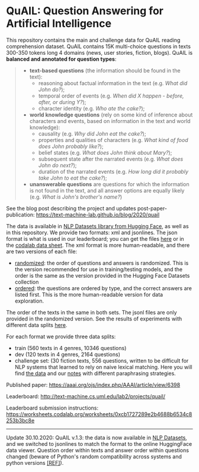# QuAIL: Question Answering for Artificial Intelligence

This repository contains the main and challenge data for QuAIL reading comprehension dataset. QuAIL contains 15K multi-choice questions in texts 300-350 tokens long 4 domains (news, user stories, fiction, blogs). QuAIL is **balanced and annotated for question types**:
 
 > - **text-based questions** (the information should be found in the text):
>   * reasoning about factual information in the text (e.g. *What did John do?*);
>   * temporal order of events (e.g. *When did X happen - before, after, or during Y?*);
>   * character identity (e.g. *Who ate the cake?*);
> - **world knowledge questions** (rely on some kind of inference about characters and events, based on information in the text and world knowledge):
>   * causality (e.g. *Why did John eat the cake?*);
>   * properties and qualities of characters (e.g. *What kind of food does John probably like?*);
>   * belief states (e.g. *What does John think about Mary?*); 
>   * subsequent state after the narrated events (e.g. *What does John do next?*);
>   * duration of the narrated events (e.g. *How long did it probably take John to eat the cake?*);
> - **unanswerable questions** are questions for which the information is not found in the text, and all answer options are equally likely (e.g. *What is John's brother's name?*)

See the blog post describing the project and updates post-paper-publication: https://text-machine-lab.github.io/blog/2020/quail

The data is available in [NLP Datasets library from Hugging Face](https://huggingface.co/nlp/viewer/?dataset=quail), as well as in this repository. We provide two formats: xml and jsonlines. The json format is what is used in our leaderboard; you can get the files [here](quail_v1.3/json) or in the [codalab data sheet](https://worksheets.codalab.org/worksheets/0xa8cd6ea812c04be7b728f44b2e0a56fc). The xml format is more human-readable, and there are two versions of each file: 

* [randomized](quail_v1.3/xml/randomized): the order of questions and answers is randomized. This is the version recommended for use in training/testing models, and the order is the same as the version provided in the Hugging Face Datasets collection
 * [ordered](quail_v1.3/xml/ordered): the questions are ordered by type, and the correct answers are listed first. This is the more human-readable version for data exploration. 
 
 The order of the texts in the same in both sets. The jsonl files are only provided in the randomized version. See the results of experiments with different data splits [here](https://text-machine-lab.github.io/blog/2020/quail/#update-vaiance-in-fine-tuning). 

For each format we provide three data splits:

* train (560 texts in 4 genres, 10346 questions)
* dev (120 texts in 4 genres, 2164 questions)
* challenge set: (30 fiction texts, 556 questions, written to be difficult for NLP systems that learned to rely on naive lexical matching. Here you will find [the data](quail_v1.3/xml/randomized/quail_1.3_challenge_randomized.xml) and our [notes](quail_v1.3/QuAIl_challenge_set.md) with different paraphrasing strategies. 

Published paper: https://aaai.org/ojs/index.php/AAAI/article/view/6398

Leaderboard: http://text-machine.cs.uml.edu/lab2/projects/quail/

Leaderboard submission instructions: https://worksheets.codalab.org/worksheets/0xcb1727289e2b4688b6534c8253b3bc8e

***********************

Update 30.10.2020: QuAIL v.1.3: the data is now available in [NLP Datasets](https://huggingface.co/nlp/viewer/?dataset=quail), and we switched to jsonlines to match the format to the online HuggingFace data viewer. Question order within texts and answer order within questions changed (beware of Python's random compatibility across systems and python versions [[REF]](https://stackoverflow.com/questions/8786084/reproducibility-of-python-pseudo-random-numbers-across-systems-and-versions)).

